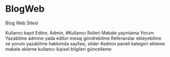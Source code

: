 # BlogWeb
Blog Web Sitesi

Kullanıcı kayıt
Editor,
Admin,
#Kullanıcı Rolleri
Makale yayınlama
Yorum Yazabilme
admine yada editor mesaj göndrebilme
Referanslar ekleyebilme ve yorum yazabilme 
hakkımda sayfası,
slider
#admin paneli
kategori ekleme
makale ekleme
kullanıcı kişisel bilgileri güncelleme

